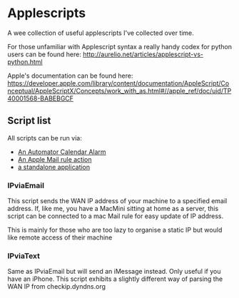# Applescripts
A wee collection of useful applescripts I've collected over time.

For those unfamiliar with Applescript syntax a really handy codex for python users can be found here:
http://aurelio.net/articles/applescript-vs-python.html

Apple's documentation can be found here:
https://developer.apple.com/library/content/documentation/AppleScript/Conceptual/AppleScriptX/Concepts/work_with_as.html#//apple_ref/doc/uid/TP40001568-BABEBGCF

## Script list
All scripts can be run via:
+ [An Automator Calendar Alarm](https://discussions.apple.com/docs/DOC-4082)
+ [An Apple Mail rule action](https://support.apple.com/en-gb/guide/mail/use-scripts-with-mail-rules-mlhlp1171/mac)
+ [a standalone application](https://developer.apple.com/library/content/documentation/LanguagesUtilities/Conceptual/MacAutomationScriptingGuide/SaveaScript.html)

### IPviaEmail
This script sends the WAN IP address of your machine to a specified email address.
If, like me, you have a MacMini sitting at home as a server, this script can be
connected to a mac Mail rule for easy update of IP address. 

This is mainly for those who are too lazy to organise a static IP but would
like remote access of their machine

### IPviaText
Same as IPviaEmail but will send an iMessage instead. Only useful if you have
an iPhone. This script exhibits a slightly different way of parsing the WAN IP
from checkip.dyndns.org

